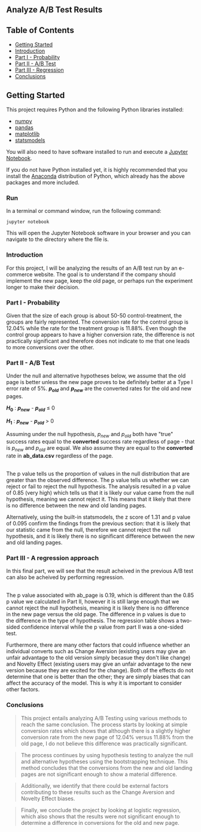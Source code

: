 ## Analyze A/B Test Results


## Table of Contents
- [Getting Started](#getting-started)
- [Introduction](#intro)
- [Part I - Probability](#probability)
- [Part II - A/B Test](#ab_test)
- [Part III - Regression](#regression)
- [Conclusions](#conclusions)

<a id='getting-started'></a>
## Getting Started

This project requires Python and the following Python libraries installed:

- [numpy](http://www.numpy.org/)
- [pandas](http://pandas.pydata.org/)
- [matplotlib](http://matplotlib.org/)
- [statsmodels](https://www.statsmodels.org/)

You will also need to have software installed to run and execute a [Jupyter Notebook](https://jupyter.org/).

If you do not have Python installed yet, it is highly recommended that you install the [Anaconda](https://www.anaconda.com/download/#macos) distribution of Python, which already has the above packages and more included.

### Run
In a terminal or command window, run the following command:

    jupyter notebook
    
This will open the Jupyter Notebook software in your browser and you can navigate to the directory where the file is.

<a id='intro'></a>
### Introduction

For this project, I will be analyzing the results of an A/B test run by an e-commerce website.  The goal is to understand if the company should implement the new page, keep the old page, or perhaps run the experiment longer to make their decision.

<a id='probability'></a>
### Part I - Probability

Given that the size of each group is about 50-50 control-treatment, the groups are fairly represented. The conversion rate for the control group is 12.04% while the rate for the treatment group is 11.88%. Even though the control group appears to have a higher conversion rate, the difference is not practically significant and therefore does not indicate to me that one leads to more conversions over the other.

<a id='ab_test'></a>
### Part II - A/B Test 


Under the null and alternative hypotheses below, we assume that the old page is better unless the new page proves to be definitely better at a Type I error rate of 5%. **$p_{old}$** and **$p_{new}$** are the converted rates for the old and new pages.

**$H_{0}$** : **$p_{new}$** - **$p_{old}$** ≤ 0

**$H_{1}$** : **$p_{new}$** - **$p_{old}$** > 0

Assuming under the null hypothesis, $p_{new}$ and $p_{old}$ both have "true" success rates equal to the **converted** success rate regardless of page - that is $p_{new}$ and $p_{old}$ are equal. We also assume they are equal to the **converted** rate in **ab_data.csv** regardless of the page. <br><br>

The p value tells us the proportion of values in the null distribution that are greater than the observed difference. The p value tells us whether we can reject or fail to reject the null hypothesis. The analysis resulted in a p value of 0.85 (very high) which tells us that it is likely our value came from the null hypothesis, meaning we cannot reject it. This means that it likely that there is no difference between the new and old landing pages.

Alternatively, using the built-in statsmodels, the z score of 1.31 and p value of 0.095 confirm the findings from the previous section: that it is likely that our statistic came from the null, therefore we cannot reject the null hypothesis, and it is likely there is no significant difference between the new and old landing pages.

<a id='regression'></a>
### Part III - A regression approach

In this final part, we will see that the result acheived in the previous A/B test can also be acheived by performing regression.<br><br>

The p value associated with ab_page is 0.19, which is different than the 0.85 p value we calculated in Part II, however it is still large enough that we cannot reject the null hypothesis, meaning it is likely there is no difference in the new page versus the old page. The difference in p values is due to the difference in the type of hypothesis. The regression table shows a two-sided confidence interval while the p value from part II was a one-sided test.

Furthermore, there are many other factors that could influence whether an individual converts such as Change Aversion (existing users may give an unfair advantage to the old version simply becasue they don't like change) and Novelty Effect (existing users may give an unfair advantage to the new version because they are excited for the change). Both of the effects do not determine that one is better than the other; they are simply biases that can affect the accuracy of the model. This is why it is important to consider other factors.

<a id='conclusions'></a>


### Conclusions

> This project entails analyzing A/B Testing using various methods to reach the same conclusion. The process starts by looking at simple conversion rates which shows that although there is a slightly higher conversion rate from the new page of 12.04% versus 11.88% from the old page, I do not believe this difference was practically significant.

> The process continues by using hypothesis testing to analyze the null and alternative hypotheses using the bootstrapping technique. This method concludes that the conversions from the new and old landing pages are not significant enough to show a material difference.

> Additionally, we identify that there could be external factors contributing to these results such as the Change Aversion and Novelty Effect biases. 

> Finally, we conclude the project by looking at logistic regression, which also shows that the results were not significant enough to determine a difference in conversions for the old and new page.
